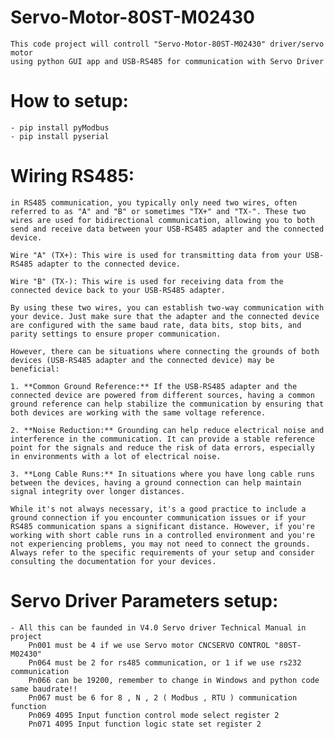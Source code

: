 # Servo-Motor-80ST-M02430

    This code project will controll "Servo-Motor-80ST-M02430" driver/servo motor
    using python GUI app and USB-RS485 for communication with Servo Driver

# How to setup:
    - pip install pyModbus
    - pip install pyserial  

# Wiring RS485:
    in RS485 communication, you typically only need two wires, often referred to as "A" and "B" or sometimes "TX+" and "TX-". These two wires are used for bidirectional communication, allowing you to both send and receive data between your USB-RS485 adapter and the connected device.

    Wire "A" (TX+): This wire is used for transmitting data from your USB-RS485 adapter to the connected device.

    Wire "B" (TX-): This wire is used for receiving data from the connected device back to your USB-RS485 adapter.

    By using these two wires, you can establish two-way communication with your device. Just make sure that the adapter and the connected device are configured with the same baud rate, data bits, stop bits, and parity settings to ensure proper communication.

    However, there can be situations where connecting the grounds of both devices (USB-RS485 adapter and the connected device) may be beneficial:

    1. **Common Ground Reference:** If the USB-RS485 adapter and the connected device are powered from different sources, having a common ground reference can help stabilize the communication by ensuring that both devices are working with the same voltage reference.

    2. **Noise Reduction:** Grounding can help reduce electrical noise and interference in the communication. It can provide a stable reference point for the signals and reduce the risk of data errors, especially in environments with a lot of electrical noise.

    3. **Long Cable Runs:** In situations where you have long cable runs between the devices, having a ground connection can help maintain signal integrity over longer distances.

    While it's not always necessary, it's a good practice to include a ground connection if you encounter communication issues or if your RS485 communication spans a significant distance. However, if you're working with short cable runs in a controlled environment and you're not experiencing problems, you may not need to connect the grounds. Always refer to the specific requirements of your setup and consider consulting the documentation for your devices.

# Servo Driver Parameters setup:
    - All this can be faunded in V4.0 Servo driver Technical Manual in project
        Pn001 must be 4 if we use Servo motor CNCSERVO CONTROL "80ST-M02430"
        Pn064 must be 2 for rs485 communication, or 1 if we use rs232 communication
        Pn066 can be 19200, remember to change in Windows and python code same baudrate!!
        Pn067 must be 6 for 8 , N , 2 ( Modbus , RTU ) communication function 
        Pn069 4095 Input function control mode select register 2   
        Pn071 4095 Input function logic state set register 2